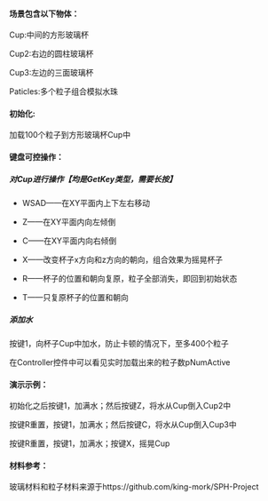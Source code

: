 #### 场景包含以下物体：

Cup:中间的方形玻璃杯

Cup2:右边的圆柱玻璃杯

Cup3:左边的三面玻璃杯

Paticles:多个粒子组合模拟水珠

#### 初始化:

加载100个粒子到方形玻璃杯Cup中

#### 键盘可控操作：

##### 对Cup进行操作【均是GetKey类型，需要长按】

+ WSAD——在XY平面内上下左右移动
+ Z——在XY平面内向左倾倒
+ C——在XY平面内向右倾倒

+ X——改变杯子x方向和z方向的朝向，组合效果为摇晃杯子
+ R——杯子的位置和朝向复原，粒子全部消失，即回到初始状态
+ T——只复原杯子的位置和朝向

##### 添加水

按键1，向杯子Cup中加水，防止卡顿的情况下，至多400个粒子

在Controller控件中可以看见实时加载出来的粒子数pNumActive



#### 演示示例：

初始化之后按键1，加满水；然后按键Z，将水从Cup倒入Cup2中

按键R重置，按键1，加满水；然后按键C，将水从Cup倒入Cup3中

按键R重置，按键1，加满水；按键X，摇晃Cup

#### 材料参考：

玻璃材料和粒子材料来源于https://github.com/king-mork/SPH-Project

